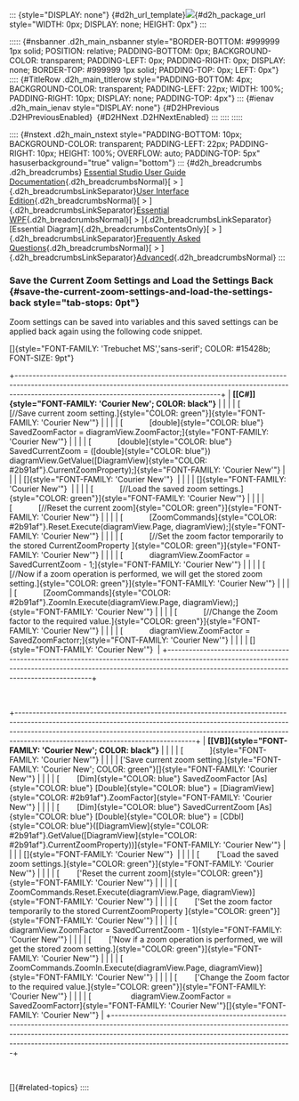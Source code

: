 ::: {style="DISPLAY: none"}
[](ms-xhelp:///?Id=d2h_url_template){#d2h_url_template}![](!package_url!){#d2h_package_url style="WIDTH: 0px; DISPLAY: none; HEIGHT: 0px"}
:::

::::: {#nsbanner .d2h_main_nsbanner style="BORDER-BOTTOM: #999999 1px solid; POSITION: relative; PADDING-BOTTOM: 0px; BACKGROUND-COLOR: transparent; PADDING-LEFT: 0px; PADDING-RIGHT: 0px; DISPLAY: none; BORDER-TOP: #999999 1px solid; PADDING-TOP: 0px; LEFT: 0px"}
:::: {#TitleRow .d2h_main_titlerow style="PADDING-BOTTOM: 4px; BACKGROUND-COLOR: transparent; PADDING-LEFT: 22px; WIDTH: 100%; PADDING-RIGHT: 10px; DISPLAY: none; PADDING-TOP: 4px"}
::: {#ienav .d2h_main_ienav style="DISPLAY: none"}
[](ms-xhelp:///?Id=2d753c4a-6247-4e89-888d-adf9de4ab81c){#D2HPrevious .D2HPreviousEnabled}  [](ms-xhelp:///?Id=4187848f-d253-476a-b4f1-669f8d55fffd){#D2HNext .D2HNextEnabled}
:::
::::
:::::

:::: {#nstext .d2h_main_nstext style="PADDING-BOTTOM: 10px; BACKGROUND-COLOR: transparent; PADDING-LEFT: 22px; PADDING-RIGHT: 10px; HEIGHT: 100%; OVERFLOW: auto; PADDING-TOP: 5px" hasuserbackground="true" valign="bottom"}
::: {#d2h_breadcrumbs .d2h_breadcrumbs}
[Essential Studio User Guide Documentation](ms-xhelp:///?Id=12457748-09e3-4d74-a240-8e049cedf030){.d2h_breadcrumbsNormal}[ \> ]{.d2h_breadcrumbsLinkSeparator}[User Interface Edition](ms-xhelp:///?Id=c29296b7-531c-413b-a0ec-488ca1f7f669){.d2h_breadcrumbsNormal}[ \> ]{.d2h_breadcrumbsLinkSeparator}[Essential WPF](ms-xhelp:///?Id=7f4f82c5-151c-4262-94d0-75c4626c77bc){.d2h_breadcrumbsNormal}[ \> ]{.d2h_breadcrumbsLinkSeparator}[Essential Diagram]{.d2h_breadcrumbsContentsOnly}[ \> ]{.d2h_breadcrumbsLinkSeparator}[Frequently Asked Questions](ms-xhelp:///?Id=2206ded2-cc47-47f5-86b1-d5d1f5b27678){.d2h_breadcrumbsNormal}[ \> ]{.d2h_breadcrumbsLinkSeparator}[Advanced](ms-xhelp:///?Id=d064728b-ff88-4fb3-824f-46395df893be){.d2h_breadcrumbsNormal}
:::

### Save the Current Zoom Settings and Load the Settings Back {#save-the-current-zoom-settings-and-load-the-settings-back style="tab-stops: 0pt"}

Zoom settings can be saved into variables and this saved settings can be applied back again using the following code snippet.

[]{style="FONT-FAMILY: 'Trebuchet MS','sans-serif'; COLOR: #15428b; FONT-SIZE: 9pt"} 

+---------------------------------------------------------------------------------------------------------------------------------------------------------------------------------------------------------------------+
| **[\[C#\]]{style="FONT-FAMILY: 'Courier New'; COLOR: black"}**                                                                                                                                                      |
|                                                                                                                                                                                                                     |
| [            [//Save current zoom setting.]{style="COLOR: green"}]{style="FONT-FAMILY: 'Courier New'"}                                                                                                              |
|                                                                                                                                                                                                                     |
| [            [double]{style="COLOR: blue"} SavedZoomFactor = diagramView.ZoomFactor;]{style="FONT-FAMILY: 'Courier New'"}                                                                                           |
|                                                                                                                                                                                                                     |
| [            [double]{style="COLOR: blue"} SavedCurrentZoom = ([double]{style="COLOR: blue"}) diagramView.GetValue([DiagramView]{style="COLOR: #2b91af"}.CurrentZoomProperty);]{style="FONT-FAMILY: 'Courier New'"} |
|                                                                                                                                                                                                                     |
| []{style="FONT-FAMILY: 'Courier New'"}                                                                                                                                                                              |
|                                                                                                                                                                                                                     |
| []{style="FONT-FAMILY: 'Courier New'"}                                                                                                                                                                              |
|                                                                                                                                                                                                                     |
| [            [//Load the saved zoom settings.]{style="COLOR: green"}]{style="FONT-FAMILY: 'Courier New'"}                                                                                                           |
|                                                                                                                                                                                                                     |
| [            [//Reset the current zoom]{style="COLOR: green"}]{style="FONT-FAMILY: 'Courier New'"}                                                                                                                  |
|                                                                                                                                                                                                                     |
| [            [ZoomCommands]{style="COLOR: #2b91af"}.Reset.Execute(diagramView.Page, diagramView);]{style="FONT-FAMILY: 'Courier New'"}                                                                              |
|                                                                                                                                                                                                                     |
| [            [//Set the zoom factor temporarily to the stored CurrentZoomProperty ]{style="COLOR: green"}]{style="FONT-FAMILY: 'Courier New'"}                                                                      |
|                                                                                                                                                                                                                     |
| [            diagramView.ZoomFactor = SavedCurrentZoom - 1;]{style="FONT-FAMILY: 'Courier New'"}                                                                                                                    |
|                                                                                                                                                                                                                     |
| [            [//Now if a zoom operation is performed, we will get the stored zoom setting.]{style="COLOR: green"}]{style="FONT-FAMILY: 'Courier New'"}                                                              |
|                                                                                                                                                                                                                     |
| [            [ZoomCommands]{style="COLOR: #2b91af"}.ZoomIn.Execute(diagramView.Page, diagramView);]{style="FONT-FAMILY: 'Courier New'"}                                                                             |
|                                                                                                                                                                                                                     |
| [            [//Change the Zoom factor to the required value.]{style="COLOR: green"}]{style="FONT-FAMILY: 'Courier New'"}                                                                                           |
|                                                                                                                                                                                                                     |
| [            diagramView.ZoomFactor = SavedZoomFactorr;]{style="FONT-FAMILY: 'Courier New'"}                                                                                                                        |
|                                                                                                                                                                                                                     |
| []{style="FONT-FAMILY: 'Courier New'"}                                                                                                                                                                              |
+---------------------------------------------------------------------------------------------------------------------------------------------------------------------------------------------------------------------+

 

+--------------------------------------------------------------------------------------------------------------------------------------------------------------------------------------------------------------------------------------------------------------------------------------------+
| **[\[VB\]]{style="FONT-FAMILY: 'Courier New'; COLOR: black"}**                                                                                                                                                                                                                             |
|                                                                                                                                                                                                                                                                                            |
| [            ]{style="FONT-FAMILY: 'Courier New'"}                                                                                                                                                                                                                                         |
|                                                                                                                                                                                                                                                                                            |
| [\'Save current zoom setting.]{style="FONT-FAMILY: 'Courier New'; COLOR: green"}[]{style="FONT-FAMILY: 'Courier New'"}                                                                                                                                                                     |
|                                                                                                                                                                                                                                                                                            |
| [        [Dim]{style="COLOR: blue"} SavedZoomFactor [As]{style="COLOR: blue"} [Double]{style="COLOR: blue"} = [DiagramView]{style="COLOR: #2b91af"}.ZoomFactor]{style="FONT-FAMILY: 'Courier New'"}                                                                                        |
|                                                                                                                                                                                                                                                                                            |
| [        [Dim]{style="COLOR: blue"} SavedCurrentZoom [As]{style="COLOR: blue"} [Double]{style="COLOR: blue"} = [CDbl]{style="COLOR: blue"}([DiagramView]{style="COLOR: #2b91af"}.GetValue([DiagramView]{style="COLOR: #2b91af"}.CurrentZoomProperty))]{style="FONT-FAMILY: 'Courier New'"} |
|                                                                                                                                                                                                                                                                                            |
| []{style="FONT-FAMILY: 'Courier New'"}                                                                                                                                                                                                                                                     |
|                                                                                                                                                                                                                                                                                            |
| [        [\'Load the saved zoom settings.]{style="COLOR: green"}]{style="FONT-FAMILY: 'Courier New'"}                                                                                                                                                                                      |
|                                                                                                                                                                                                                                                                                            |
| [        [\'Reset the current zoom]{style="COLOR: green"}]{style="FONT-FAMILY: 'Courier New'"}                                                                                                                                                                                             |
|                                                                                                                                                                                                                                                                                            |
| [                  ZoomCommands.Reset.Execute(diagramView.Page, diagramView)]{style="FONT-FAMILY: 'Courier New'"}                                                                                                                                                                          |
|                                                                                                                                                                                                                                                                                            |
| [        [\'Set the zoom factor temporarily to the stored CurrentZoomProperty ]{style="COLOR: green"}]{style="FONT-FAMILY: 'Courier New'"}                                                                                                                                                 |
|                                                                                                                                                                                                                                                                                            |
| [                  diagramView.ZoomFactor = SavedCurrentZoom - 1]{style="FONT-FAMILY: 'Courier New'"}                                                                                                                                                                                      |
|                                                                                                                                                                                                                                                                                            |
| [        [\'Now if a zoom operation is performed, we will get the stored zoom setting.]{style="COLOR: green"}]{style="FONT-FAMILY: 'Courier New'"}                                                                                                                                         |
|                                                                                                                                                                                                                                                                                            |
| [                  ZoomCommands.ZoomIn.Execute(diagramView.Page, diagramView)]{style="FONT-FAMILY: 'Courier New'"}                                                                                                                                                                         |
|                                                                                                                                                                                                                                                                                            |
| [        [\'Change the Zoom factor to the required value.]{style="COLOR: green"}]{style="FONT-FAMILY: 'Courier New'"}                                                                                                                                                                      |
|                                                                                                                                                                                                                                                                                            |
| [                  diagramView.ZoomFactor = SavedZoomFactorr]{style="FONT-FAMILY: 'Courier New'"}[]{style="FONT-FAMILY: 'Courier New'"}                                                                                                                                                    |
+--------------------------------------------------------------------------------------------------------------------------------------------------------------------------------------------------------------------------------------------------------------------------------------------+

 

[]{#related-topics}
::::
